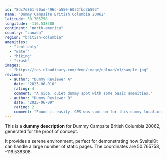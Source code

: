 ```yaml
---
id: "8dc7d861-50ad-496c-a550-6032fbd3b593"
name: "Dummy Campsite British Columbia 20062"
latitude: 50.765758
longitude: -116.538308
continent: "north-america"
country: "canada"
region: "british-columbia"
amenities:
  - "tent-only"
  - "water"
  - "hiking"
  - "trash"
images:
  - "https://res.cloudinary.com/demo/image/upload/v1/sample.jpg"
reviews:
  - author: "Dummy Reviewer A"
    date: "2025-06-010"
    rating: 4
    comment: "A nice, quiet dummy spot with some basic amenities."
  - author: "Dummy Reviewer B"
    date: "2025-06-09"
    rating: 2
    comment: "Found it easily. GPS was spot on for this dummy location."
---
```


This is a **dummy description** for Dummy Campsite British Columbia 20062, generated for the proof of concept.

It provides a serene environment, perfect for demonstrating how SvelteKit can handle a large number of static pages. The coordinates are 50.765758, -116.538308.
